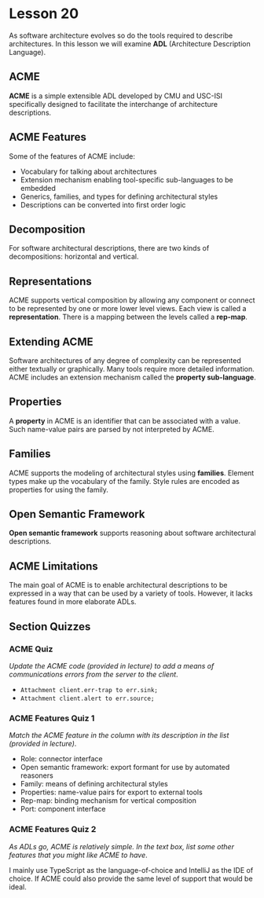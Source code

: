 # Lesson 20

As software architecture evolves so do the tools required to describe architectures. In this lesson we will examine **ADL** (Architecture Description Language).

## ACME

**ACME** is a simple extensible ADL developed by CMU and USC-ISI specifically designed to facilitate the interchange of architecture descriptions.

## ACME Features

Some of the features of ACME include:

- Vocabulary for talking about architectures
- Extension mechanism enabling tool-specific sub-languages to be embedded
- Generics, families, and types for defining architectural styles
- Descriptions can be converted into first order logic

## Decomposition

For software architectural descriptions, there are two kinds of decompositions: horizontal and vertical.

## Representations

ACME supports vertical composition by allowing any component or connect to be represented by one or more lower level views. Each view is called a **representation**. There is a mapping between the levels called a **rep-map**.

## Extending ACME

Software architectures of any degree of complexity can be represented either textually or graphically. Many tools require more detailed information. ACME includes an extension mechanism called the **property sub-language**.

## Properties

A **property** in ACME is an identifier that can be associated with a value. Such name-value pairs are parsed by not interpreted by ACME.

## Families

ACME supports the modeling of architectural styles using **families**. Element types make up the vocabulary of the family. Style rules are encoded as properties for using the family.

## Open Semantic Framework

**Open semantic framework** supports reasoning about software architectural descriptions.

## ACME Limitations

The main goal of ACME is to enable architectural descriptions to be expressed in a way that can be used by a variety of tools. However, it lacks features found in more elaborate ADLs.

## Section Quizzes

### ACME Quiz

_Update the ACME code (provided in lecture) to add a means of communications errors from the server to the client_.

- `Attachment client.err-trap to err.sink;`
- `Attachment client.alert to err.source;`

### ACME Features Quiz 1

_Match the ACME feature in the column with its description in the list (provided in lecture)_.

- Role: connector interface
- Open semantic framework: export formant for use by automated reasoners
- Family: means of defining architectural styles
- Properties: name-value pairs for export to external tools
- Rep-map: binding mechanism for vertical composition
- Port: component interface

### ACME Features Quiz 2

_As ADLs go, ACME is relatively simple. In the text box, list some other features that you might like ACME to have_.

I mainly use TypeScript as the language-of-choice and IntelliJ as the IDE of choice. If ACME could also provide the same level of support that would be ideal.
